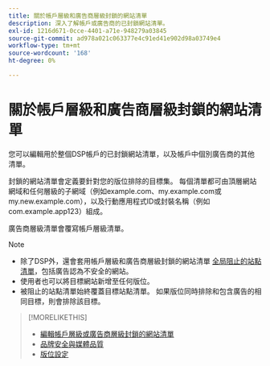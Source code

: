 ```yaml
---
title: 關於帳戶層級和廣告商層級封鎖的網站清單
description: 深入了解帳戶或廣告商的已封鎖網站清單。
exl-id: 1216d671-0cce-4401-a71e-948279a03845
source-git-commit: ad978a021c063377e4c91ed41e902d98a03749e4
workflow-type: tm+mt
source-wordcount: '168'
ht-degree: 0%

---
```


# 關於帳戶層級和廣告商層級封鎖的網站清單

您可以編輯用於整個DSP帳戶的已封鎖網站清單，以及帳戶中個別廣告商的其他清單。

封鎖的網站清單會定義要針對您的版位排除的目標集。 每個清單都可由頂層網站網域和任何層級的子網域（例如example.com、my.example.com或my.new.example.com），以及行動應用程式ID或封裝名稱（例如com.example.app123）組成。

廣告商層級清單會覆寫帳戶層級清單。

>[!NOTE]
>
>* 除了DSP外，還會套用帳戶層級和廣告商層級封鎖的網站清單 [全局阻止的站點清單](/help/dsp/introduction/features/brand-safety-media-quality.md#global-blocked-sites)，包括廣告認為不安全的網站。
>* 使用者也可以將目標網站新增至任何版位。
>* 被阻止的站點清單始終覆蓋目標站點清單。 如果版位同時排除和包含廣告的相同目標，則會排除該目標。


>[!MORELIKETHIS]
>
>* [編輯帳戶層級或廣告商層級封鎖的網站清單](/help/dsp/admin/blocked-sites-list-edit.md)
>* [品牌安全與媒體品質](/help/dsp/introduction/features/brand-safety-media-quality.md)
>* [版位設定](/help/dsp/campaign-management/placements/placement-settings.md)

